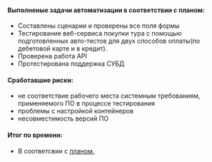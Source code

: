 #### Выполненые задачи автоматизации в соответствии с планом:

- Составлены сценарии и проверены все поля формы
- Тестирование веб-сервиса покупки тура с помощью подготовленных авто-тестов для двух способов оплаты(по дебетовой карте и в кредит).
- Проверена работа API
- Протестирована поддержка СУБД

#### Сработавшие риски:
- не соответствие рабочего места системным требованиям, применяемого ПО в процессе тестирования
- проблемы с настройкой контейнеров
- несовместимость версий ПО
#### Итог по времени:
- В соответсвии с [планом.](https://github.com/Dimonstratos/QADiplom/blob/master/Documents/Plan.md)
